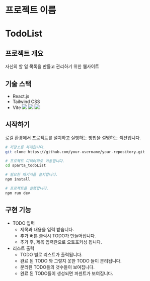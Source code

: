 # 프로젝트 이름

# TodoList

## 프로젝트 개요
자신의 할 일 목록을 만들고 관리하기 위한 웹사이트

## 기술 스택
- React.js
- Tailwind CSS
- Vite
<img src="https://img.shields.io/badge/React-61DAFB?style=for-the-badge&logo=React&logoColor=white"> <img src="https://img.shields.io/badge/Vite-646CFF?style=for-the-badge&logo=Vite&logoColor=white"> <img src="https://img.shields.io/badge/tailwindcss-06B6D4?style=for-the-badge&logo=#06B6D4&logoColor=white">


## 시작하기

로컬 환경에서 프로젝트를 설치하고 실행하는 방법을 설명하는 섹션입니다.

```bash
# 저장소를 복제합니다.
git clone https://github.com/your-username/your-repository.git

# 프로젝트 디렉터리로 이동합니다.
cd sparta_todoList

# 필요한 패키지를 설치합니다.
npm install

# 프로젝트를 실행합니다.
npm run dev
```
## 구현 기능
- TODO 입력
  - 제목과 내용을 입력 받습니다.
  - 추가 버튼 클릭시 TODO가 만들어집니다.
  - 추가 후, 제목 입력란으로 오토포커싱 됩니다.
- 리스트 출력
  - TODO 별로 리스트가 출력됩니다.
  - 완료 된 TODO 와 그렇지 못한 TODO 들이 분리됩니다.
  - 분리된  TODO들의 갯수들이 보여집니다.
  - 완료 된 TODO들이 생성되면 퍼센트가 보여집니다.
